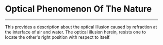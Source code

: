 # Optical Phenomenon Of The Nature
---
 This provides a description about the optical illusion
caused by refraction at the interface of air and water.
 The optical illusion herein, resists one to locate the
other's right position with respect to itself.

